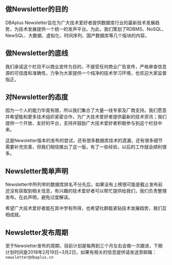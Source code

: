 ## 做Newsletter的目的
DBAplus Newsletter旨在为广大技术爱好者提供数据库行业的最新技术发展趋势，为技术发展提供一个统一的发声平台。为此，我们策划了RDBMS、NoSQL、NewSQL、大数据、虚拟化、时间序列、国产数据库等几个版块的内容。

## 做Newsletter的底线
我们承诺这个栏目不以商业宣传为目的，不接受任何商业广告宣传，严格审查信息源的可信度和准确性，力争为大家提供一个纯净的技术学习环境，也欢迎大家监督指正。

## 对Newsletter的态度
因为一个人的能力毕竟有限，所以我们集合了大量一线专家及厂商支持。我们愿意并希望能和更多技术组织紧密合作，为广大技术爱好者提供最新的技术资讯；我们提供一个开放、友好的平台，支持并鼓励广大技术爱好者积极参与到这个栏目中来。

这是Newsletter版本的发布的尝试，还有很多数据库技术的遗漏，还有很多细节需要补充完善，但我们相信推出了这一版，有了一些经验，以后的工作就会顺利很多。

## Newsletter简单声明
Newsletter中所列举的数据库排名不分先后，如果没有上榜很可能是截止发布前还没有获取到相关信息，有兴趣的技术爱好者可以帮忙提供给我们，我们负责整理发布。在此声明，避免过度解读。

希望广大技术爱好者能在其中学有所得，也希望社群能紧贴技术发展趋势，我们互相成就。

## Newsletter发布周期
至于Newsletter发布的周期，目前计划是每两到三个月左右会做一次跟进，下期计划时间是2018年2月19日~3月2日，如果有相关的信息提供请发送至邮箱：`newsletter@dbaplus.cn` 
